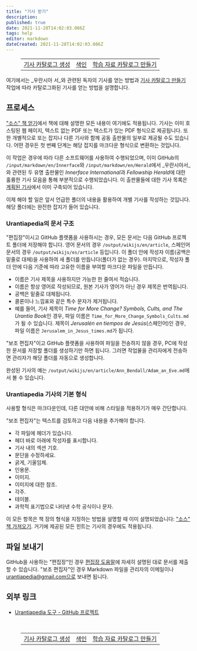 ```yaml
---
title: "기사 받기"
description: 
published: true
date: 2021-11-28T14:02:03.086Z
tags: help
editor: markdown
dateCreated: 2021-11-28T14:02:03.086Z
---
```


<figure class="table chapter-navigator">
  <table>
    <tbody>
      <tr>
        <td><a href="/ko/help/github_articles_catalog">기사 카탈로그 생성</a></td>
        <td><a href="/ko/help">색인</a></td>
        <td><a href="/ko/help/github_studyaids_catalog">학습 자료 카탈로그 만들기</a></td>
      </tr>
    </tbody>
  </table>
</figure>

여기에서는 _우란시아 서_와 관련된 독자의 기사를 얻는 방법과 [기사 카탈로그 만들기](/ko/help/github_articles_catalog) 작업에 따라 카탈로그화된 기사를 얻는 방법을 설명합니다.

## 프로세스

["소스" 책 얻기](/ko/help/github_sourcebooks_markdown)에서 책에 대해 설명한 모든 내용이 여기에도 적용됩니다. 기사는 이미 호스팅된 웹 페이지, 텍스트 없는 PDF 또는 텍스트가 있는 PDF 형식으로 제공됩니다. 또한 개별적으로 또는 잡지나 다른 기사와 함께 공동 출판물의 일부로 제공될 수도 있습니다. 어떤 경우든 첫 번째 단계는 해당 잡지를 마크다운 형식으로 변환하는 것입니다.

이 작업은 경우에 따라 다른 소프트웨어를 사용하여 수행되었으며, 이미 GitHub의 `/input/markdown/en/Innerface`와 `/input/markdown/en/Herald`에서 _우란시아서_와 관련된 두 유명 출판물인 *Innerface International*과 *Fellowship Herald*에 대한 훌륭한 기사 모음을 통해 부분적으로 수행되었습니다. 이 출판물들에 대한 기사 목록은 [계획된 기사](/en/index/articles)에서 이미 구축되어 있습니다.

이제 해야 할 일은 앞서 언급한 폴더의 내용을 활용하여 개별 기사를 작성하는 것입니다. 해당 폴더에는 완전한 잡지가 들어 있습니다.

### Urantiapedia의 문서 구조

"편집장"이시고 GitHub 플랫폼을 사용하시는 경우, 모든 문서는 다음 GitHub 프로젝트 폴더에 저장해야 합니다. 영어 문서의 경우 `/output/wikijs/en/article`, 스페인어 문서의 경우 `/output/wikijs/es/article` 등입니다. 이 폴더 안에 작성자 이름(공백은 밑줄로 대체)을 사용하여 새 폴더를 만듭니다(폴더가 없는 경우). 마지막으로, 작성자 폴더 안에 다음 기준에 따라 고유한 이름을 부여할 마크다운 파일을 만듭니다.
  - 이름은 기사 제목을 사용하지만 가능한 한 줄여서 적습니다.
  - 이름은 항상 영어로 작성되므로, 원본 기사가 영어가 아닌 경우 제목은 번역됩니다.
  - 공백은 밑줄로 대체됩니다.
  - 콜론이나 느낌표와 같은 특수 문자가 제거됩니다.
  - 예를 들어, 기사 제목이 *Time for More Change? Symbols, Cults, and The Urantia Book*인 경우, 파일 이름은 `Time_for_More_Change_Symbols_Cults.md`가 될 수 있습니다. 제목이 *Jerusalén en tiempos de Jesús*(스페인어)인 경우, 파일 이름은 `Jerusalem_in_Jesus_times.md`가 됩니다.

"보조 편집자"이고 GitHub 플랫폼을 사용하여 파일을 전송하지 않을 경우, PC에 작성한 문서를 저장할 폴더를 생성하기만 하면 됩니다. 그러면 작업물을 관리자에게 전송하면 관리자가 해당 폴더를 자동으로 생성합니다.

완성된 기사의 예는 `/output/wikijs/en/article/Ann_Bendall/Adam_an_Eve.md`에서 볼 수 있습니다.

### Urantiapedia 기사의 기본 형식

사용할 형식은 마크다운인데, 다른 대안에 비해 스타일을 적용하기가 매우 간단합니다.

"보조 편집자"는 텍스트를 검토하고 다음 내용을 추가해야 합니다.
- 각 파일에 헤더가 있습니다.
- 헤더 바로 아래에 작성자를 표시합니다.
- 기사 내의 섹션 기호.
- 문단을 수정하세요.
- 굵게, 기울임체.
- 인용문.
- 이미지.
- 이미지에 대한 참조.
- 각주.
- 테이블.
- 과학적 표기법으로 나타낸 수학 공식이나 문자.

이 모든 항목은 책 장의 형식을 지정하는 방법을 설명할 때 이미 설명되었습니다: ["소스" 책 가져오기](/ko/help/github_sourcebooks_markdown). 거기에 제공된 모든 힌트는 기사의 경우에도 적용됩니다.

## 파일 보내기

GitHub을 사용하는 "편집장"인 경우 [편집장 도움말](/ko/help/github)에 자세히 설명된 대로 문서를 제출할 수 있습니다. "보조 편집자"인 경우 Markdown 파일을 관리자의 이메일이나 urantiapedia@gmail.com으로 보내면 됩니다.

## 외부 링크

- [Urantiapedia 도구 - GitHub 프로젝트](https://github.com/JanHerca/urantiapedia)

<br>

<figure class="table chapter-navigator">
  <table>
    <tbody>
      <tr>
        <td><a href="/ko/help/github_articles_catalog">기사 카탈로그 생성</a></td>
        <td><a href="/ko/help">색인</a></td>
        <td><a href="/ko/help/github_studyaids_catalog">학습 자료 카탈로그 만들기</a></td>
      </tr>
    </tbody>
  </table>
</figure>